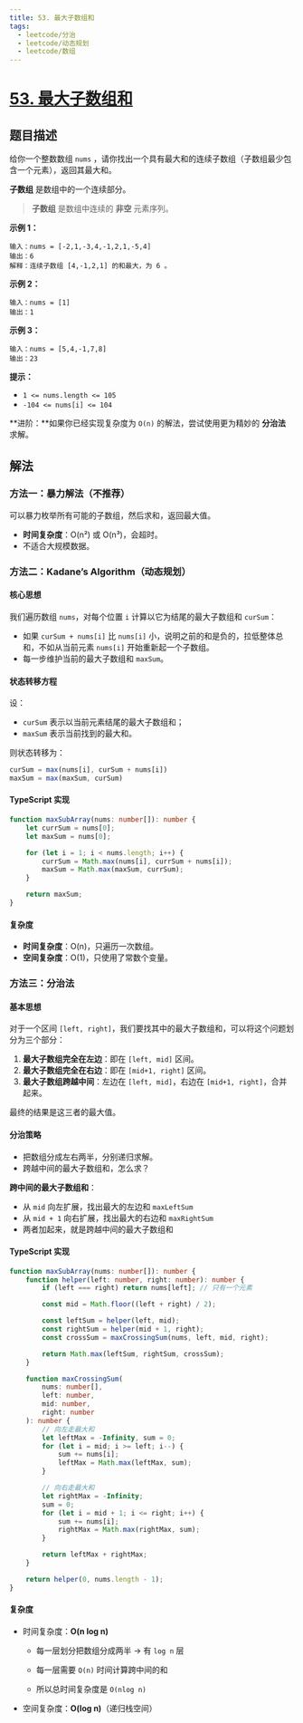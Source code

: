 ```yaml
---
title: 53. 最大子数组和
tags:
  - leetcode/分治
  - leetcode/动态规划
  - leetcode/数组
---
```


# [53. 最大子数组和](https://leetcode.cn/problems/maximum-subarray)

## 题目描述

给你一个整数数组 `nums` ，请你找出一个具有最大和的连续子数组（子数组最少包含一个元素），返回其最大和。

**子数组** 是数组中的一个连续部分。

> **子数组** 是数组中连续的 **非空** 元素序列。

**示例 1：**

```
输入：nums = [-2,1,-3,4,-1,2,1,-5,4]
输出：6
解释：连续子数组 [4,-1,2,1] 的和最大，为 6 。
```

**示例 2：**

```
输入：nums = [1]
输出：1
```

**示例 3：**

```
输入：nums = [5,4,-1,7,8]
输出：23
```

**提示：**

- `1 <= nums.length <= 105`
- `-104 <= nums[i] <= 104`

**进阶：**如果你已经实现复杂度为 `O(n)` 的解法，尝试使用更为精妙的 **分治法** 求解。

## 解法

### 方法一：暴力解法（不推荐）

可以暴力枚举所有可能的子数组，然后求和，返回最大值。

- **时间复杂度**：O(n²) 或 O(n³)，会超时。
- 不适合大规模数据。

### 方法二：Kadane’s Algorithm（动态规划）

#### 核心思想

我们遍历数组 `nums`，对每个位置 `i` 计算以它为结尾的最大子数组和 `curSum`：

- 如果 `curSum + nums[i]` 比 `nums[i]` 小，说明之前的和是负的，拉低整体总和，不如从当前元素 `nums[i]` 开始重新起一个子数组。
- 每一步维护当前的最大子数组和 `maxSum`。

#### 状态转移方程

设：

- `curSum` 表示以当前元素结尾的最大子数组和；
- `maxSum` 表示当前找到的最大和。

则状态转移为：

```js
curSum = max(nums[i], curSum + nums[i])
maxSum = max(maxSum, curSum)
```

#### TypeScript 实现

```typescript
function maxSubArray(nums: number[]): number {
    let currSum = nums[0];
    let maxSum = nums[0];

    for (let i = 1; i < nums.length; i++) {
        currSum = Math.max(nums[i], currSum + nums[i]);
        maxSum = Math.max(maxSum, currSum);
    }

    return maxSum;
}
```

#### 复杂度

- **时间复杂度**：O(n)，只遍历一次数组。
- **空间复杂度**：O(1)，只使用了常数个变量。

### 方法三：分治法

#### 基本思想

对于一个区间 `[left, right]`，我们要找其中的最大子数组和，可以将这个问题划分为三个部分：

1. **最大子数组完全在左边**：即在 `[left, mid]` 区间。
2. **最大子数组完全在右边**：即在 `[mid+1, right]` 区间。
3. **最大子数组跨越中间**：左边在 `[left, mid]`，右边在 `[mid+1, right]`，合并起来。

最终的结果是这三者的最大值。

#### 分治策略

- 把数组分成左右两半，分别递归求解。
- 跨越中间的最大子数组和，怎么求？

**跨中间的最大子数组和**：

- 从 `mid` 向左扩展，找出最大的左边和 `maxLeftSum`
- 从 `mid + 1` 向右扩展，找出最大的右边和 `maxRightSum`
- 两者加起来，就是跨越中间的最大子数组和

#### TypeScript 实现

```typescript
function maxSubArray(nums: number[]): number {
    function helper(left: number, right: number): number {
        if (left === right) return nums[left]; // 只有一个元素

        const mid = Math.floor((left + right) / 2);

        const leftSum = helper(left, mid);
        const rightSum = helper(mid + 1, right);
        const crossSum = maxCrossingSum(nums, left, mid, right);

        return Math.max(leftSum, rightSum, crossSum);
    }

    function maxCrossingSum(
        nums: number[], 
        left: number, 
        mid: number, 
        right: number
    ): number {
        // 向左走最大和
        let leftMax = -Infinity, sum = 0;
        for (let i = mid; i >= left; i--) {
            sum += nums[i];
            leftMax = Math.max(leftMax, sum);
        }

        // 向右走最大和
        let rightMax = -Infinity;
        sum = 0;
        for (let i = mid + 1; i <= right; i++) {
            sum += nums[i];
            rightMax = Math.max(rightMax, sum);
        }

        return leftMax + rightMax;
    }

    return helper(0, nums.length - 1);
}
```

#### 复杂度

+ 时间复杂度：**O(n log n)**

  - 每一层划分把数组分成两半 → 有 `log n` 层

  - 每一层需要 `O(n)` 时间计算跨中间的和

  - 所以总时间复杂度是 `O(nlog n)`

+ 空间复杂度：**O(log n)**（递归栈空间）
